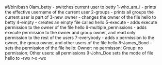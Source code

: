 #!/bin/bash
0iam_betty - switches current user to betty
1-who_am_i - prints the effective username of the current user
2-groups - prints all groups the current user is part of
3-new_owner - changes the owner of the file hello to betty
4-empty - creates an empty file called hello
5-execute - adds execute permission to the owner of the file hello
6-multiple_permissions - adds execute permission to the owner and group owner, and read only permission to the rest of the users
7-everybody - adds x permission to the owner, the group owner, and other users of the file hello
8-James_Bond - sets the permission of the file hello: Owner: no permisson; Group: no permission; Other users: all permissions
9-John_Doe sets the mode of file hello to -rwx r-x -wx
